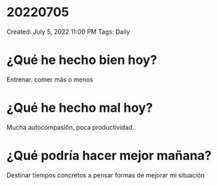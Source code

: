 # 20220705

Created: July 5, 2022 11:00 PM
Tags: Daily

# ¿Qué he hecho bien hoy?

Entrenar. comer más o menos

# ¿Qué he hecho mal hoy?

Mucha autocompasión, poca productividad.

# ¿Qué podría hacer mejor mañana?

Destinar tiempos concretos a pensar formas de mejorar mi situación
